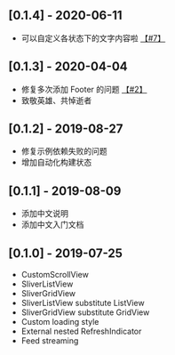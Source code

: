 ## [0.1.4] - 2020-06-11

* 可以自定义各状态下的文字内容啦  [【#7】](https://github.com/yy1300326388/loadany/pull/7)


## [0.1.3] - 2020-04-04

* 修复多次添加 Footer 的问题  [【#2】](https://github.com/yy1300326388/loadany/issues/2)
* 致敬英雄、共悼逝者

## [0.1.2] - 2019-08-27

* 修复示例依赖失败的问题
* 增加自动化构建状态

## [0.1.1] - 2019-08-09

* 添加中文说明
* 添加中文入门文档

## [0.1.0] - 2019-07-25

* CustomScrollView
* SliverListView
* SliverGridView
* SliverListView substitute ListView
* SliverGridView substitute GridView
* Custom loading style
* External nested RefreshIndicator
* Feed streaming
